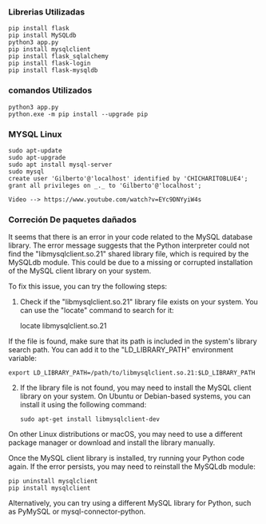 ### Librerias Utilizadas

    pip install flask
    pip install MySQLdb
    python3 app.py
    pip install mysqlclient
    pip install flask_sqlalchemy
    pip install flask-login
    pip install flask-mysqldb

### comandos Utilizados

    python3 app.py
    python.exe -m pip install --upgrade pip

### MYSQL Linux

    sudo apt-update
    sudo apt-upgrade
    sudo apt install mysql-server
    sudo mysql
    create user 'Gilberto'@'localhost' identified by 'CHICHARITOBLUE4';
    grant all privileges on _._ to 'Gilberto'@'localhost';

    Video --> https://www.youtube.com/watch?v=EYc9DNYyiW4s

### Correción De paquetes dañados

It seems that there is an error in your code related to the MySQL database library. The error message suggests that the Python interpreter could not find the "libmysqlclient.so.21" shared library file, which is required by the MySQLdb module. This could be due to a missing or corrupted installation of the MySQL client library on your system.

To fix this issue, you can try the following steps:

1. Check if the "libmysqlclient.so.21" library file exists on your system. You can use the "locate" command to search for it:

   locate libmysqlclient.so.21

If the file is found, make sure that its path is included in the system's library search path. You can add it to the "LD_LIBRARY_PATH" environment variable:

    export LD_LIBRARY_PATH=/path/to/libmysqlclient.so.21:$LD_LIBRARY_PATH

2.  If the library file is not found, you may need to install the MySQL client library on your system. On Ubuntu or Debian-based systems, you can install it using the following command:

        sudo apt-get install libmysqlclient-dev

On other Linux distributions or macOS, you may need to use a different package manager or download and install the library manually.

Once the MySQL client library is installed, try running your Python code again. If the error persists, you may need to reinstall the MySQLdb module:

    pip uninstall mysqlclient
    pip install mysqlclient

Alternatively, you can try using a different MySQL library for Python, such as PyMySQL or mysql-connector-python.
